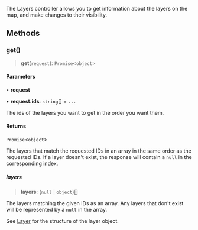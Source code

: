 The Layers controller allows you to get information about the layers on the
map, and make changes to their visibility.

## Methods

### get()

> **get**(`request`): `Promise`\<`object`\>

#### Parameters

• **request**

• **request.ids**: `string`[] = `...`

The ids of the layers you want to get in the order you want them.

#### Returns

`Promise`\<`object`\>

The layers that match the requested IDs in an array in the same
order as the requested IDs. If a layer doesn't exist, the response will
contain a `null` in the corresponding index.

##### layers

> **layers**: (`null` \| `object`)[]

The layers matching the given IDs as an array. Any layers that don't
exist will be represented by a `null` in the array.

See [Layer](../type-aliases/Layer.md) for the structure of the layer object.
